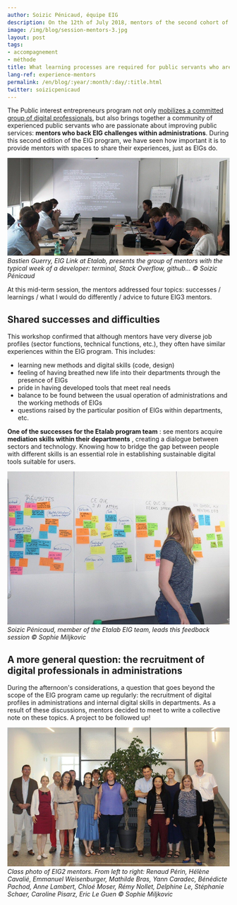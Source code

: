 ```yaml
---
author: Soizic Pénicaud, équipe EIG
description: On the 12th of July 2018, mentors of the second cohort of the program got together for their third collective session of the year. It was an opportunity to look back on their first five months and draw some lessons.
image: /img/blog/session-mentors-3.jpg
layout: post
tags:
- accompagnement
- méthode
title: What learning processes are required for public servants who are mentors of the EIG program?
lang-ref: experience-mentors
permalink: /en/blog/:year/:month/:day/:title.html
twitter: soizicpenicaud
---
```


The Public interest entrepreneurs program not only [mobilizes a committed group of digital professionals](https://entrepreneur-interet-general.etalab.gouv.fr/blog/2018/02/27/bootcamp-comment-souder-un-collectif-de-talents.html), but also brings together a community of experienced public servants who are passionate about improving public services: **mentors who back EIG challenges within administrations**. During this second edition of the EIG program, we have seen how important it is to provide mentors with spaces to share their experiences, just as EIGs do.

![Bastien qui montre sa vie de développeur](/img/blog/session-mentors-1.jpg)
_Bastien Guerry, EIG Link at Etalab, presents the group of mentors with the typical week of a developer: terminal, Stack Overflow, github… © Soizic Pénicaud_

At this mid-term session, the mentors addressed four topics: successes / learnings / what I would do differently / advice to future EIG3 mentors.

## Shared successes and difficulties

This workshop confirmed that although mentors have very diverse job profiles (sector functions, technical functions, etc.), they often have similar experiences within the EIG program. This includes:

- learning new methods and digital skills (code, design)
- feeling of having breathed new life into their departments through the presence of EIGs
- pride in having developed tools that meet real needs
- balance to be found between the usual operation of administrations and the working methods of EIGs
- questions raised by the particular position of EIGs within departments, etc.

**One of the successes for the Etalab program team** : see mentors acquire **mediation skills within their departments** , creating a dialogue between sectors and technology. Knowing how to bridge the gap between people with different skills is an essential role in establishing sustainable digital tools suitable for users.

![Soizic et les post-its des mentors](/img/blog/session-mentors-2.jpg)
_Soizic Pénicaud, member of the Etalab EIG team, leads this feedback session © Sophie Miljkovic_

## A more general question: the recruitment of digital professionals in administrations

During the afternoon&#39;s considerations, a question that goes beyond the scope of the EIG program came up regularly: the recruitment of digital profiles in administrations and internal digital skills in departments. As a result of these discussions, mentors decided to meet to write a collective note on these topics. A project to be followed up!

![Photo de classe des mentors EIG2](/img/blog/session-mentors-3.jpg)
_Class photo of EIG2 mentors. From left to right: Renaud Périn, Hélène Cavalié, Emmanuel Weisenburger, Mathilde Bras, Yann Caradec, Bénédicte Pachod, Anne Lambert, Chloé Moser, Rémy Nollet, Delphine Le, Stéphanie Schaer, Caroline Pisarz, Eric Le Guen © Sophie Miljkovic_
